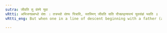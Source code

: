 ```yaml
---
sutra: जीवति तु वंश्ये युवा
vRtti: अभिजनप्रबन्धो वंशः । तत्रभवो वंश्यः पित्रादि, स्तस्मिन् जीवति सति पौत्रप्रभृत्यपत्यं युवसंज्ञं भवति ॥
vRtti_eng: But when one in a line of descent beginning with a father (and reckoning upwards) is alive, the descendant of a grandson or still lower descendant is called _Yuvan_ only.

---
```

